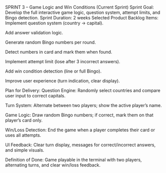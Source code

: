 SPRINT 3 – Game Logic and Win Conditions (Current Sprint)
Sprint Goal:
Develop the full interactive game logic, question system, attempt limits, and Bingo detection.
Sprint Duration: 2 weeks
Selected Product Backlog Items:
Implement question system (country → capital).


Add answer validation logic.


Generate random Bingo numbers per round.


Detect numbers in card and mark them when found.


Implement attempt limit (lose after 3 incorrect answers).


Add win condition detection (line or full Bingo).


Improve user experience (turn indication, clear display).


Plan for Delivery:
Question Engine: Randomly select countries and compare user input to correct capitals.


Turn System: Alternate between two players; show the active player’s name.


Game Logic: Draw random Bingo numbers; if correct, mark them on that player’s card only.


Win/Loss Detection: End the game when a player completes their card or uses all attempts.


UI Feedback: Clear turn display, messages for correct/incorrect answers, and simple visuals.


Definition of Done:
Game playable in the terminal with two players, alternating turns, and clear win/loss feedback.
